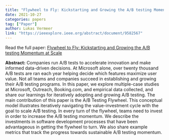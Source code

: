 ```yaml
---
title: "Flywheel to Fly: Kickstarting and Growing the A/B testing Momentum at Scale"
date: 2021-10-27
categories: papers
tag: ["Paper"]
author: Lukas Vermeer
link: "https://ieeexplore.ieee.org/abstract/document/9582567"
---
```


Read the full paper: [Flywheel to Fly: Kickstarting and Growing the A/B testing Momentum at Scale](https://ieeexplore.ieee.org/abstract/document/9582567)

**Abstract:**
Companies run A/B tests to accelerate innovation and make informed data-driven decisions. At Microsoft alone, over twenty thousand A/B tests are ran each year helping decide which features maximize user value. Not all teams and companies succeed in establishing and growing their A/B testing programs. In this paper, we explore multiple-case studies at Microsoft, Outreach, Booking.com, and empirical data collected, and share our learnings for iteratively adopting and growing A/B testing. The main contribution of this paper is the A/B Testing Flywheel. This conceptual model illustrates iteratively navigating the value-investment cycle with the goal to scale A/B testing. In every turn of the flywheel, teams need to invest in order to increase the A/B testing momentum. We describe the investments in software development processes that have been advantageous in getting the flywheel to turn. We also share example metrics that track the progress towards sustainable A/B testing momentum.
